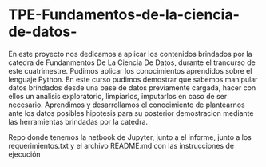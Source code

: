 # TPE-Fundamentos-de-la-ciencia-de-datos-
En este proyecto nos dedicamos a aplicar los contenidos brindados por la catedra de Fundanmentos De La Ciencia De Datos, durante el trancurso de este cuatrimestre.
Pudimos aplicar los conocimientos aprendidos sobre el lenguaje Python. En este curso pudimos demostrar que sabemos manipular datos brindados desde una base de datos previamente cargada, hacer con ellos un analisis exploratorio, limpiarlos, imputarlos en caso de ser necesario.
Aprendimos y desarrollamos el conocimiento de plantearnos ante los datos posibles hipotesis para su posterior demostracion mediante las herramientas brindadas por la catedra.

Repo donde tenemos la netbook de Jupyter, junto a el informe, junto a los requerimientos.txt y el archivo README.md con las instrucciones de ejecución
